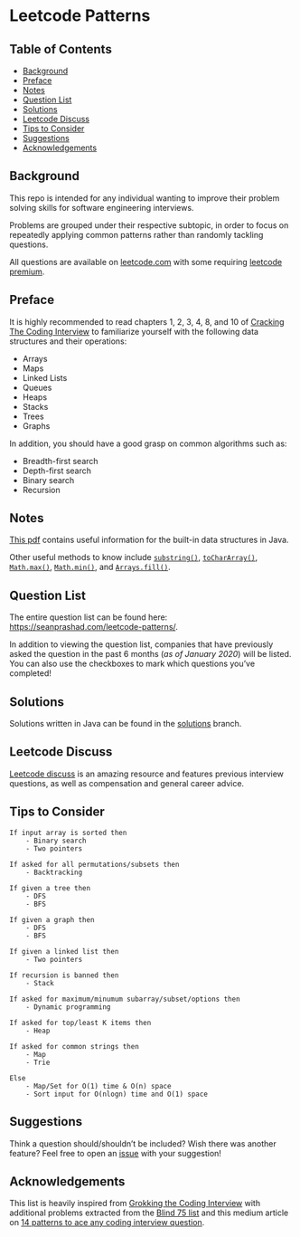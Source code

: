Leetcode Patterns
=================

Table of Contents
-----------------

-   [Background](#background)
-   [Preface](#preface)
-   [Notes](#notes)
-   [Question List](#question-list)
-   [Solutions](#solutions)
-   [Leetcode Discuss](#leetcode-discuss)
-   [Tips to Consider](#tips-to-consider)
-   [Suggestions](#suggestions)
-   [Acknowledgements](#acknowledgements)

Background
----------

This repo is intended for any individual wanting to improve their problem solving skills for software engineering interviews.

Problems are grouped under their respective subtopic, in order to focus on repeatedly applying common patterns rather than randomly tackling questions.

All questions are available on [leetcode.com](https://leetcode.com) with some requiring [leetcode premium](https://leetcode.com/subscribe/).

Preface
-------

It is highly recommended to read chapters 1, 2, 3, 4, 8, and 10 of [Cracking The Coding Interview](http://www.crackingthecodinginterview.com/contents.html) to familiarize yourself with the following data structures and their operations:

-   Arrays
-   Maps
-   Linked Lists
-   Queues
-   Heaps
-   Stacks
-   Trees
-   Graphs

In addition, you should have a good grasp on common algorithms such as:

-   Breadth-first search
-   Depth-first search
-   Binary search
-   Recursion

Notes
-----

[This pdf](https://drive.google.com/open?id=1ao4ZA28zzBttDkuS6MLQI52gDs_CJZEm) contains useful information for the built-in data structures in Java.

Other useful methods to know include [`substring()`](https://docs.oracle.com/javase/8/docs/api/java/lang/String.html#substring-int-int-), [`toCharArray()`](https://docs.oracle.com/javase/8/docs/api/java/lang/String.html#toCharArray--), [`Math.max()`](https://docs.oracle.com/javase/8/docs/api/java/lang/Math.html#max-int-int-), [`Math.min()`](https://docs.oracle.com/javase/8/docs/api/java/lang/Math.html#min-int-int-), and [`Arrays.fill()`](https://docs.oracle.com/javase/8/docs/api/java/util/Arrays.html#fill-int:A-int-).

Question List
-------------

The entire question list can be found here: https://seanprashad.com/leetcode-patterns/.

In addition to viewing the question list, companies that have previously asked the question in the past 6 months (*as of January 2020*) will be listed. You can also use the checkboxes to mark which questions you’ve completed!

Solutions
---------

Solutions written in Java can be found in the [solutions](https://github.com/SeanPrashad/leetcode-patterns/tree/solutions) branch.

Leetcode Discuss
----------------

[Leetcode discuss](https://leetcode.com/discuss/interview-question) is an amazing resource and features previous interview questions, as well as compensation and general career advice.

Tips to Consider
----------------

    If input array is sorted then
        - Binary search
        - Two pointers

    If asked for all permutations/subsets then
        - Backtracking

    If given a tree then
        - DFS
        - BFS

    If given a graph then
        - DFS
        - BFS

    If given a linked list then
        - Two pointers

    If recursion is banned then
        - Stack

    If asked for maximum/minumum subarray/subset/options then
        - Dynamic programming

    If asked for top/least K items then
        - Heap

    If asked for common strings then
        - Map
        - Trie

    Else
        - Map/Set for O(1) time & O(n) space
        - Sort input for O(nlogn) time and O(1) space

Suggestions
-----------

Think a question should/shouldn’t be included? Wish there was another feature? Feel free to open an [issue](https://github.com/SeanPrashad/leetcode-patterns/issues/new) with your suggestion!

Acknowledgements
----------------

This list is heavily inspired from [Grokking the Coding Interview](https://www.educative.io/courses/grokking-the-coding-interview) with additional problems extracted from the [Blind 75 list](https://www.teamblind.com/article/New-Year-Gift---Curated-List-of-Top-100-LeetCode-Questions-to-Save-Your-Time-OaM1orEU?utm_source=share&utm_medium=ios_app) and this medium article on [14 patterns to ace any coding interview question](https://hackernoon.com/14-patterns-to-ace-any-coding-interview-question-c5bb3357f6ed).
